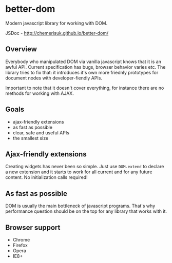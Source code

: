better-dom
==========
Modern javascript library for working with DOM. 

JSDoc - http://chemerisuk.github.io/better-dom/

Overview
--------
Everybody who manipulated DOM via vanilla javascript knows that it is an awful API. Current specification has bugs, browser behavior varies etc. The library tries to fix that: it introduces it's own more friednly prototypes for document nodes with developer-fiendly APIs.

Important to note that it doesn't cover everything, for instance there are no methods for working with AJAX.

Goals
-----
* ajax-friendly extensions
* as fast as possible
* clear, safe and useful APIs
* the smallest size

Ajax-friendly extensions
------------------------
Creating widgets has never been so simple. Just use `DOM.extend` to declare a new extension and it starts to work for all current and for any future content. No initialization calls required!

As fast as possible
-------------------
DOM is usually the main bottleneck of javascript programs. That's why performance question should be on the top for any library that works with it.

Browser support
---------------
* Chrome
* Firefox
* Opera
* IE8+
